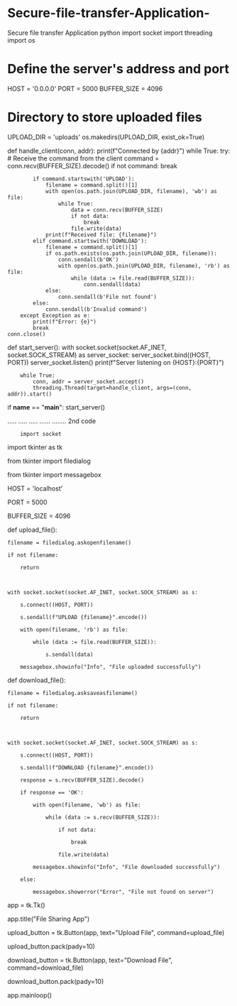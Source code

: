 # Secure-file-transfer-Application-
Secure file transfer Application python 
import socket
import threading
import os

# Define the server's address and port
HOST = '0.0.0.0'
PORT = 5000
BUFFER_SIZE = 4096

# Directory to store uploaded files
UPLOAD_DIR = 'uploads'
os.makedirs(UPLOAD_DIR, exist_ok=True)

def handle_client(conn, addr):
    print(f"Connected by {addr}")
    while True:
        try:
            # Receive the command from the client
            command = conn.recv(BUFFER_SIZE).decode()
            if not command:
                break
            
            if command.startswith('UPLOAD'):
                filename = command.split()[1]
                with open(os.path.join(UPLOAD_DIR, filename), 'wb') as file:
                    while True:
                        data = conn.recv(BUFFER_SIZE)
                        if not data:
                            break
                        file.write(data)
                print(f"Received file: {filename}")
            elif command.startswith('DOWNLOAD'):
                filename = command.split()[1]
                if os.path.exists(os.path.join(UPLOAD_DIR, filename)):
                    conn.sendall(b'OK')
                    with open(os.path.join(UPLOAD_DIR, filename), 'rb') as file:
                        while (data := file.read(BUFFER_SIZE)):
                            conn.sendall(data)
                else:
                    conn.sendall(b'File not found')
            else:
                conn.sendall(b'Invalid command')
        except Exception as e:
            print(f"Error: {e}")
            break
    conn.close()

def start_server():
    with socket.socket(socket.AF_INET, socket.SOCK_STREAM) as server_socket:
        server_socket.bind((HOST, PORT))
        server_socket.listen()
        print(f"Server listening on {HOST}:{PORT}")

        while True:
            conn, addr = server_socket.accept()
            threading.Thread(target=handle_client, args=(conn, addr)).start()

if __name__ == "__main__":
    start_server()




.....
.....
.....
......
........
        2nd code 

        import socket

import tkinter as tk

from tkinter import filedialog

from tkinter import messagebox



HOST = 'localhost'

PORT = 5000

BUFFER_SIZE = 4096



def upload_file():

    filename = filedialog.askopenfilename()

    if not filename:

        return



    with socket.socket(socket.AF_INET, socket.SOCK_STREAM) as s:

        s.connect((HOST, PORT))

        s.sendall(f"UPLOAD {filename}".encode())

        with open(filename, 'rb') as file:

            while (data := file.read(BUFFER_SIZE)):

                s.sendall(data)

        messagebox.showinfo("Info", "File uploaded successfully")



def download_file():

    filename = filedialog.asksaveasfilename()

    if not filename:

        return



    with socket.socket(socket.AF_INET, socket.SOCK_STREAM) as s:

        s.connect((HOST, PORT))

        s.sendall(f"DOWNLOAD {filename}".encode())

        response = s.recv(BUFFER_SIZE).decode()

        if response == 'OK':

            with open(filename, 'wb') as file:

                while (data := s.recv(BUFFER_SIZE)):

                    if not data:

                        break

                    file.write(data)

            messagebox.showinfo("Info", "File downloaded successfully")

        else:

            messagebox.showerror("Error", "File not found on server")



app = tk.Tk()

app.title("File Sharing App")



upload_button = tk.Button(app, text="Upload File", command=upload_file)

upload_button.pack(pady=10)



download_button = tk.Button(app, text="Download File", command=download_file)

download_button.pack(pady=10)



app.mainloop()

